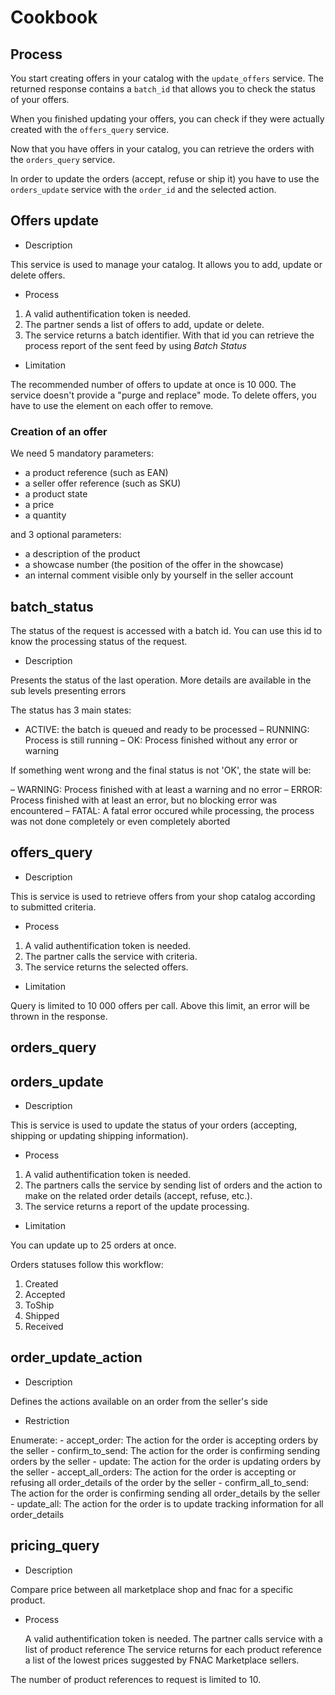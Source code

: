 # Cookbook


## Process

You start creating offers in your catalog with the `update_offers` service.
The returned response contains a `batch_id` that allows you to check
the status of your offers.

When you finished updating your offers, you can check if they were actually
created with the `offers_query` service.

Now that you have offers in your catalog, you can retrieve the orders with the
`orders_query` service. 

In order to update the orders (accept, refuse or ship it) you have to use the
`orders_update` service with the `order_id` and the selected action.


## Offers update

* Description 

This service is used to manage your catalog. It allows you to add, update or delete offers.

* Process

1. A valid authentification token is needed.
2. The partner sends a list of offers to add, update or delete.
3. The service returns a batch identifier. With that id you can retrieve the
   process report of the sent feed by using _Batch Status_

* Limitation 

The recommended number of offers to update at once is 10 000. The service
doesn't provide a "purge and replace" mode. To delete offers, you have to use
the <treatment> element on each offer to remove.


### Creation of an offer

We need 5 mandatory parameters:

* a product reference (such as EAN)
* a seller offer reference (such as SKU)
* a product state
* a price
* a quantity

and 3 optional parameters:

* a description of the product
* a showcase number (the position of the offer in the showcase)
* an internal comment visible only by yourself in the seller account


## batch_status

The status of the request is accessed with a batch id. You can use this id to
know the processing status of the request.

* Description 

Presents the status of the last operation. More details are available in the
sub levels presenting errors

The status has 3 main states:

- ACTIVE: the batch is queued and ready to be processed
– RUNNING: Process is still running
– OK: Process finished without any error or warning

If something went wrong and the final status is not 'OK', the state will be:

– WARNING: Process finished with at least a warning and no error
– ERROR: Process finished with at least an error, but no blocking error was encountered
– FATAL: A fatal error occured while processing, the process was not
  done completely or even completely aborted



## offers_query

* Description

This is service is used to retrieve offers from your shop catalog according to
submitted criteria.

* Process

1. A valid authentification token is needed.
2. The partner calls the service with criteria.
3. The service returns the selected offers.

* Limitation

Query is limited to 10 000 offers per call. Above this limit, an error will be
thrown in the response.


## orders_query

## orders_update

* Description

This is service is used to update the status of your orders (accepting,
shipping or updating shipping information).

* Process

1. A valid authentification token is needed.
2. The partners calls the service by sending list of orders and the action to
   make on the related order details (accept, refuse, etc.).
3. The service returns a report of the update processing.

* Limitation

You can update up to 25 orders at once.


Orders statuses follow this workflow:

1. Created
2. Accepted
3. ToShip
4. Shipped
5. Received


## order_update_action

* Description

Defines the actions available on an order from the seller's side

* Restriction

Enumerate:
    - accept_order: The action for the order is accepting orders by the seller
    - confirm_to_send: The action for the order is confirming sending orders by the seller
    - update: The action for the order is updating orders by the seller
    - accept_all_orders: The action for the order is accepting or refusing all order_details of the order by the seller
    - confirm_all_to_send: The action for the order is confirming sending all order_details by the seller
    - update_all: The action for the order is to update tracking information for all order_details


## pricing_query

* Description

Compare price between all marketplace shop and fnac for a specific product.

* Process

    A valid authentification token is needed.
    The partner calls service with a list of product reference
    The service returns for each product reference a list of the lowest prices
    suggested by FNAC Marketplace sellers.

The number of product references to request is limited to 10.


